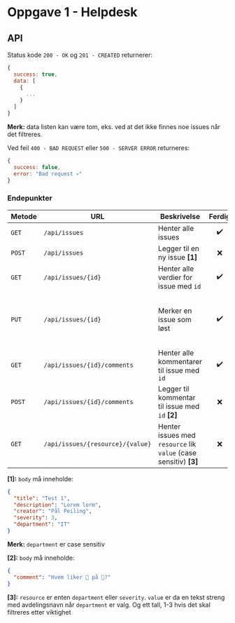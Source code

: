 # Oppgave 1 - Helpdesk

## API

Status kode `200 - OK` og `201 - CREATED` returnerer:

```JavaScript
{
  success: true,
  data: [
    {
      ...
    }
  ]
}
```

**Merk:** data listen kan være tom, eks. ved at det ikke finnes noe issues når det filtreres.

Ved feil `400 - BAD REQUEST` eller `500 - SERVER ERROR` returneres:

```JavaScript
{
  success: false,
  error: "Bad request 💀"
}
```

### Endepunkter

| Metode | URL                              | Beskrivelse                                                      | Ferdig | Merknad                                                         |
| ------ | -------------------------------- | ---------------------------------------------------------------- | :----: | --------------------------------------------------------------- |
| `GET`  | `/api/issues`                    | Henter alle issues                                               |   ✔️   |                                                                 |
| `POST` | `/api/issues`                    | Legger til en ny issue **[1]**                                   |   ❌   | Mangler inputvalidering                                         |
| `GET`  | `/api/issues/{id}`               | Henter alle verdier for issue med `id`                           |   ✔️   |                                                                 |
| `PUT`  | `/api/issues/{id}`               | Merker en issue som løst                                         |   ✔️   | Retrunere riktig statuskode når 'isResolved' allerede er 'true' |
| `GET`  | `/api/issues/{id}/comments`      | Henter alle kommentarer til issue med `id`                       |   ✔️   |                                                                 |
| `POST` | `/api/issues/{id}/comments`      | Legger til kommentar til issue med `id` **[2]**                  |   ❌   | Mangler inputvalidering                                         |
| `GET`  | `/api/issues/{resource}/{value}` | Henter issues med `resource` lik `value` (case sensitiv) **[3]** |   ❌   | Returnerer alle når value ikke finnes                           |

**[1]:** `body` må inneholde:

```JSON
{
  "title": "Test 1",
  "description": "Lorem lorm",
  "creator": "Pål Peiling",
  "severity": 3,
  "department": "IT"
}
```

**Merk:** `department` er case sensitiv

**[2]:** `body` må inneholde:

```JSON
{
  "comment": "Hvem liker 🍍 på 🍕?"
}

```

**[3]:** `resource` er enten `department` eller `severity`. `value` er da en tekst streng med avdelingsnavn når `department` er valg. Og ett tall, 1-3 hvis det skal filtreres etter viktighet
